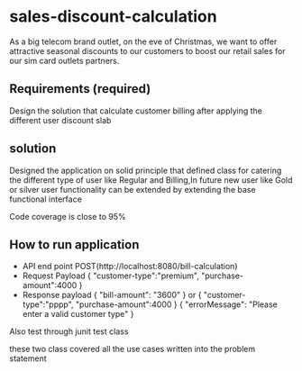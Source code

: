 
# sales-discount-calculation 

As a big telecom brand outlet, on the eve of Christmas, we want to offer attractive seasonal discounts to our
customers to boost our retail sales for our sim card outlets partners.


## Requirements (required)

Design the solution that calculate customer billing after applying the different user discount slab


## solution 

Designed the application on solid principle that defined class for catering the different type of user like Regular and Billing,In future new user like Gold or silver user functionality can be extended by extending the base functional interface

Code coverage is close to 95%

## How to run application

* API end point POST(http://localhost:8080/bill-calculation)
*  Request Payload
    {
    "customer-type":"premium",
    "purchase-amount":4000
    }
 * Response payload 
  {
    "bill-amount": "3600"
  }
  or
  {
    "customer-type":"pppp",
    "purchase-amount":4000
    }
  {
    "errorMessage": "Please enter a valid customer type"
 }

Also test through junit test class


these two class covered all the use cases written into the problem statement



